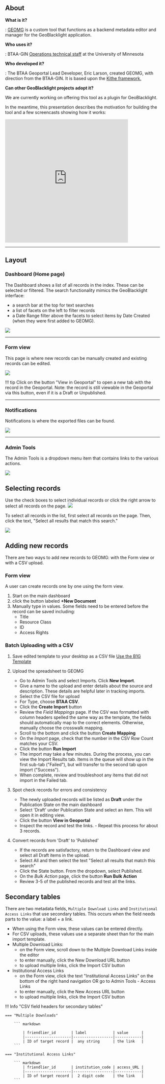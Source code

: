 ## About

**What is it?**

: [GEOMG](https://github.com/geobtaa/geomg) is a custom tool that functions as a backend metadata editor and manager for the GeoBlacklight application. 

**Who uses it?**

: BTAA-GIN [Operations technical staff](https://sites.google.com/umn.edu/btaa-gdp/about/community#h.gtto9fewuh3z) at the University of Minnesota

**Who developed it?**

: The BTAA Geoportal Lead Developer, Eric Larson, created GEOMG, with direction from the BTAA-GIN. It is based upon the [Kithe framework.](https://github.com/sciencehistory/kithe)

**Can other GeoBlacklight projects adopt it?**

We are currently working on offering this tool as a plugin for GeoBlacklight.

In the meantime, this presentation describes the motivation for building the tool and a few screencasts showing how it works:

<iframe src="https://docs.google.com/presentation/d/e/2PACX-1vQAlzzbZxoS__W9ZoLQ1A3GbiwEE9lkvPzTw_VLrlY_7dkPrc8k5ApappPv35-1IjyIM1--Rh0UO28j/embed?start=false&loop=false&delayms=3000" frameborder="0" width="400" height="400" allowfullscreen="true" mozallowfullscreen="true" webkitallowfullscreen="true"></iframe>

----------------------

## Layout


### Dashboard (Home page)

The Dashboard shows a list of all records in the index. These can be selected or filtered. The search functionality mimics the GeoBlacklight interface:

* a search bar at the top for text searches
* a list of facets on the left to filter records
* a Date Range filter above the facets to select items by Date Created (when they were first added to GEOMG).

![](images/geomg-dashboard.png)


----------
### Form view

This page is where new records can be manually created and existing records can be edited.

![](images/formView.png)

!!! tip
	Click on the button "View in Geoportal" to open a new tab with the record in the Geoportal. Note: the record is still viewable in the Geoportal via this button, even if it is a Draft or Unpublished.

------------
### Notifications

Notifications is where the exported files can be found.

![](images/notifications.png)

------------
### Admin Tools

The Admin Tools is a dropdown menu item that contains links to the various actions.

![](images/adminTools.png)


## Selecting records

Use the check boxes to select individual records or click the right arrow to select all records on the page.
![](images/checkbox.png)

To select all records in the list, first select all records on the page. Then, click the text, "Select all results that match this search."

![](images/selectAll.png)




## Adding new records
There are two ways to add new records to GEOMG: with the Form view or with a CSV upload.

### Form view
A user can create records one by one using the form view. 

1. Start on the main dashboard
2. click the button labeled **+New Document**
3. Manually type in values. Some fields need to be entered before the record can be saved including:
	* Title
	* Resource Class
	* ID
	* Access Rights


### Batch Uploading with a CSV

1. Save edited template to your desktop as a CSV file
[Use the B1G Template](https://z.umn.edu/b1g-template)

2. Upload the spreadsheet to GEOMG

	- Go to Admin Tools and select Imports. Click **New Import**.
	- Give a name to the upload and enter details about the source and description. These details are helpful later in tracking imports.
	- Select the CSV file for upload
	- For Type, choose **BTAA CSV**. 
	- Click the **Create Import** button
	- Review the _Field Mappings_ page. If the CSV was formatted with column headers spelled the same way as the template, the fields should automatically map to the correct elements. Otherwise, manually choose the crosswalk mapping.
	- Scroll to the bottom and click the button **Create Mapping**
	- On the _Import_ page, check that the number in the CSV Row Count matches your CSV.
	- Click the button **Run Import**
	- The import may take a few minutes. During the process, you can view the Import Results tab. Items in the queue will show up in the first sub-tab ("Failed"), but will transfer to the second tab upon import ("Success").
	- When complete, review and troubleshoot any items that did not import in the Failed tab.

3. Spot check records for errors and consistency

	- The newly uploaded records will be listed as **Draft** under the Publication State on the main dashboard
	- Select 'Draft' under Publication State and select an item. This will open it in editing view.
	- Click the button **View in Geoportal**
	- Inspect the record and test the links.	- Repeat this process for about 3 records.


4. Convert records from 'Draft' to 'Published'

	- If the records are satisfactory, return to the Dashboard view and select all Draft items in the upload. 
	- Select All and then select the text "Select all results that match this search"
	- Click the State button. From the dropdown, select Published.
	- On the _Bulk Action_ page, click the button **Run Bulk Action**
	- Review 3-5 of the published records and test all the links.

## Secondary tables

There are two metadata fields, `Multiple Download Links` and `Institutional Access Links` that use secondary tables. This occurs when the field needs parts to the value: a label + a link. 

* When using the Form view, these values can be entered directly.
* For CSV uploads, these values use a separate sheet than for the main import template.
* Multiple Download Links: 
	- on the Form view, scroll down to the Multiple Download Links inside the editor
	- to enter manually, click the New Download URL button
	- to upload multiple links, click the Import CSV button
* Institutional Access Links
	- on the Form view, click the text "Institutional Access Links" on the bottom of the right hand navigation OR go to Admin Tools - Access Links
	- to enter manually, click the New Access URL button
	- to upload multiple links, click the Import CSV button

!!! Info "CSV field headers for secondary tables"

    === "Multiple Downloads"

        ``` markdown
        
			| friendlier_id       | label            | value      |
			|---------------------|------------------|------------|
			| ID of target record |  any string      | the link   |
        ```

    === "Institutional Access Links"

        ``` markdown
			| friendlier_id       | institution_code | access_URL |
			|---------------------|------------------|------------|
			| ID of target record |  2 digit code    | the link   |
        ```




